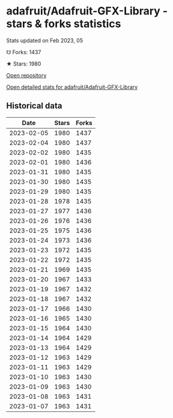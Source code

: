 # adafruit/Adafruit-GFX-Library - stars & forks statistics

Stats updated on Feb 2023, 05

☋ Forks: 1437

★ Stars: 1980

[Open repository](https://github.com/adafruit/Adafruit-GFX-Library)

[Open detailed stats for adafruit/Adafruit-GFX-Library](https://reviewgithub.com/rep/adafruit/Adafruit-GFX-Library)

## Historical data
| Date | Stars | Forks |
|------|-------|-------|
| 2023-02-05 | 1980 | 1437 | 
| 2023-02-04 | 1980 | 1437 | 
| 2023-02-02 | 1980 | 1435 | 
| 2023-02-01 | 1980 | 1436 | 
| 2023-01-31 | 1980 | 1435 | 
| 2023-01-30 | 1980 | 1435 | 
| 2023-01-29 | 1980 | 1435 | 
| 2023-01-28 | 1978 | 1435 | 
| 2023-01-27 | 1977 | 1436 | 
| 2023-01-26 | 1976 | 1436 | 
| 2023-01-25 | 1975 | 1436 | 
| 2023-01-24 | 1973 | 1436 | 
| 2023-01-23 | 1972 | 1435 | 
| 2023-01-22 | 1972 | 1435 | 
| 2023-01-21 | 1969 | 1435 | 
| 2023-01-20 | 1967 | 1433 | 
| 2023-01-19 | 1967 | 1432 | 
| 2023-01-18 | 1967 | 1432 | 
| 2023-01-17 | 1966 | 1430 | 
| 2023-01-16 | 1965 | 1430 | 
| 2023-01-15 | 1964 | 1430 | 
| 2023-01-14 | 1964 | 1429 | 
| 2023-01-13 | 1964 | 1429 | 
| 2023-01-12 | 1963 | 1429 | 
| 2023-01-11 | 1963 | 1429 | 
| 2023-01-10 | 1963 | 1430 | 
| 2023-01-09 | 1963 | 1430 | 
| 2023-01-08 | 1963 | 1431 | 
| 2023-01-07 | 1963 | 1431 | 

